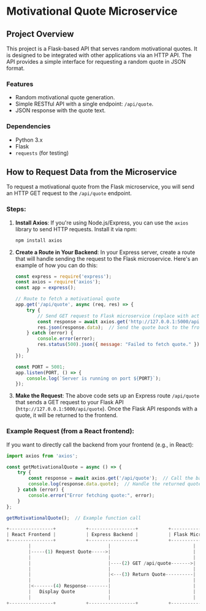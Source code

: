 # Motivational Quote Microservice

## Project Overview

This project is a Flask-based API that serves random motivational quotes. It is designed to be integrated with other applications via an HTTP API. The API provides a simple interface for requesting a random quote in JSON format.

### Features
- Random motivational quote generation.
- Simple RESTful API with a single endpoint: `/api/quote`.
- JSON response with the quote text.

### Dependencies
- Python 3.x
- Flask
- `requests` (for testing)

## How to Request Data from the Microservice

To request a motivational quote from the Flask microservice, you will send an HTTP GET request to the `/api/quote` endpoint.

### Steps:

1. **Install Axios**: If you're using Node.js/Express, you can use the `axios` library to send HTTP requests. Install it via npm:
    ```bash
    npm install axios
    ```

2. **Create a Route in Your Backend**: In your Express server, create a route that will handle sending the request to the Flask microservice. Here's an example of how you can do this:

    ```javascript
    const express = require('express');
    const axios = require('axios');
    const app = express();

    // Route to fetch a motivational quote
    app.get('/api/quote', async (req, res) => {
        try {
            // Send GET request to Flask microservice (replace with actual URL if needed)
            const response = await axios.get('http://127.0.0.1:5000/api/quote');
            res.json(response.data);  // Send the quote back to the frontend
        } catch (error) {
            console.error(error);
            res.status(500).json({ message: "Failed to fetch quote." });
        }
    });

    const PORT = 5001;
    app.listen(PORT, () => {
        console.log(`Server is running on port ${PORT}`);
    });
    ```

3. **Make the Request**: The above code sets up an Express route `/api/quote` that sends a GET request to your Flask API (`http://127.0.0.1:5000/api/quote`). Once the Flask API responds with a quote, it will be returned to the frontend.

### Example Request (from a React frontend):

If you want to directly call the backend from your frontend (e.g., in React):

```javascript
import axios from 'axios';

const getMotivationalQuote = async () => {
    try {
        const response = await axios.get('/api/quote');  // Call the backend route
        console.log(response.data.quote);  // Handle the returned quote
    } catch (error) {
        console.error("Error fetching quote:", error);
    }
};

getMotivationalQuote();  // Example function call

+----------------+           +-----------------+           +--------------------+
| React Frontend |           | Express Backend |           | Flask Microservice |
+----------------+           +-----------------+           +--------------------+
        |                            |                              |
        |-----(1) Request Quote----->|                              |
        |                            |                              |
        |                            |----(2) GET /api/quote------->|
        |                            |                              |
        |                            |<---(3) Return Quote----------|
        |                            |                              |
        |<-------(4) Response--------|                              |
        |   Display Quote            |                              |
        |                            |                              |
+----------------+           +-----------------+           +--------------------+

